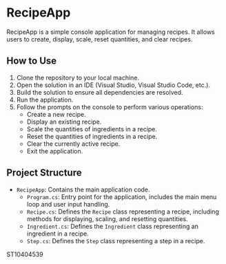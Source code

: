# RecipeApp

RecipeApp is a simple console application for managing recipes. It allows users to create, display, scale, reset quantities, and clear recipes.

## How to Use

1. Clone the repository to your local machine.
2. Open the solution in an IDE (Visual Studio, Visual Studio Code, etc.).
3. Build the solution to ensure all dependencies are resolved.
4. Run the application.
5. Follow the prompts on the console to perform various operations:
   - Create a new recipe.
   - Display an existing recipe.
   - Scale the quantities of ingredients in a recipe.
   - Reset the quantities of ingredients in a recipe.
   - Clear the currently active recipe.
   - Exit the application.

## Project Structure

- `RecipeApp`: Contains the main application code.
  - `Program.cs`: Entry point for the application, includes the main menu loop and user input handling.
  - `Recipe.cs`: Defines the `Recipe` class representing a recipe, including methods for displaying, scaling, and resetting quantities.
  - `Ingredient.cs`: Defines the `Ingredient` class representing an ingredient in a recipe.
  - `Step.cs`: Defines the `Step` class representing a step in a recipe.

 ST10404539